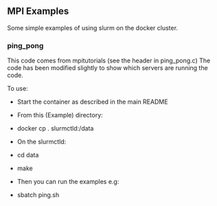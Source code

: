 ## MPI Examples

Some simple examples of using slurm on the docker cluster.

### ping_pong

This code comes from mpitutorials (see the header in ping_pong.c) The code has been modified slightly to show which servers are running the code.

To use:

* Start the container as described in the main README
* From this (Example) directory:
* docker cp . slurmctld:/data

* On the slurmctld:
*   cd data
*   make

*   Then you can run the examples e.g:
*   sbatch ping.sh
